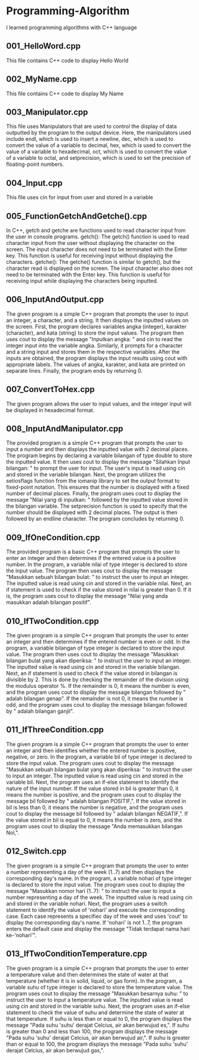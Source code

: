 # Programming-Algorithm
I learned programming algorithms with C++ language

## 001_HelloWord.cpp
This file contains C++ code to display Hello World

## 002_MyName.cpp
This file contains C++ code to display My Name

## 003_Manipulator.cpp
This file uses Manipulators that are used to control the display of data outputted by the program to the output device. Here, the manipulators used include endl, which is used to insert a newline, dec, which is used to convert the value of a variable to decimal, hex, which is used to convert the value of a variable to hexadecimal, oct, which is used to convert the value of a variable to octal, and setprecision, which is used to set the precision of floating-point numbers.

## 004_Input.cpp
This file uses cin for input from user and stored in a variable

## 005_FunctionGetchAndGetche().cpp
In C++, getch and getche are functions used to read character input from the user in console programs.
getch(): The getch() function is used to read character input from the user without displaying the character on the screen. The input character does not need to be terminated with the Enter key. This function is useful for receiving input without displaying the characters.
getche(): The getche() function is similar to getch(), but the character read is displayed on the screen. The input character also does not need to be terminated with the Enter key. This function is useful for receiving input while displaying the characters being inputted.

## 006_InputAndOutput.cpp
The given program is a simple C++ program that prompts the user to input an integer, a character, and a string. It then displays the inputted values on the screen.
First, the program declares variables angka (integer), karakter (character), and kata (string) to store the input values. The program then uses cout to display the message "Inputkan angka: " and cin to read the integer input into the variable angka. Similarly, it prompts for a character and a string input and stores them in the respective variables.
After the inputs are obtained, the program displays the input results using cout with appropriate labels. The values of angka, karakter, and kata are printed on separate lines. Finally, the program ends by returning 0.

## 007_ConvertToHex.cpp
The given program allows the user to input values, and the integer input will be displayed in hexadecimal format.

## 008_InputAndManipulator.cpp
The provided program is a simple C++ program that prompts the user to input a number and then displays the inputted value with 2 decimal places.
The program begins by declaring a variable bilangan of type double to store the inputted value. It then uses cout to display the message "Silahkan Input bilangan: " to prompt the user for input. The user's input is read using cin and stored in the variable bilangan.
Next, the program utilizes the setiosflags function from the iomanip library to set the output format to fixed-point notation. This ensures that the number is displayed with a fixed number of decimal places.
Finally, the program uses cout to display the message "Nilai yang di inputkan: " followed by the inputted value stored in the bilangan variable. The setprecision function is used to specify that the number should be displayed with 2 decimal places. The output is then followed by an endline character. The program concludes by returning 0.

## 009_IfOneCondition.cpp
The provided program is a basic C++ program that prompts the user to enter an integer and then determines if the entered value is a positive number.
In the program, a variable nilai of type integer is declared to store the input value. The program then uses cout to display the message "Masukkan sebuah bilangan bulat: " to instruct the user to input an integer. The inputted value is read using cin and stored in the variable nilai.
Next, an if statement is used to check if the value stored in nilai is greater than 0. If it is, the program uses cout to display the message "Nilai yang anda masukkan adalah bilangan positif".

## 010_IfTwoCondition.cpp
The given program is a simple C++ program that prompts the user to enter an integer and then determines if the entered number is even or odd.
In the program, a variable bilangan of type integer is declared to store the input value. The program then uses cout to display the message "Masukkan bilangan bulat yang akan diperiksa: " to instruct the user to input an integer. The inputted value is read using cin and stored in the variable bilangan.
Next, an if statement is used to check if the value stored in bilangan is divisible by 2. This is done by checking the remainder of the division using the modulus operator %. If the remainder is 0, it means the number is even, and the program uses cout to display the message bilangan followed by " adalah bilangan genap". If the remainder is not 0, it means the number is odd, and the program uses cout to display the message bilangan followed by " adalah bilangan ganjil".

## 011_IfThreeCondition.cpp
The given program is a simple C++ program that prompts the user to enter an integer and then identifies whether the entered number is positive, negative, or zero.
In the program, a variable bil of type integer is declared to store the input value. The program uses cout to display the message "Masukkan sebuah bilangan bulat yang akan diperiksa: " to instruct the user to input an integer. The inputted value is read using cin and stored in the variable bil.
Next, the program uses an if-else statement to identify the nature of the input number. If the value stored in bil is greater than 0, it means the number is positive, and the program uses cout to display the message bil followed by " adalah bilangan POSITIF,". If the value stored in bil is less than 0, it means the number is negative, and the program uses cout to display the message bil followed by " adalah bilangan NEGATIF,". If the value stored in bil is equal to 0, it means the number is zero, and the program uses cout to display the message "Anda memasukkan bilangan Nol,".

## 012_Switch.cpp
The given program is a simple C++ program that prompts the user to enter a number representing a day of the week (1..7) and then displays the corresponding day's name.
In the program, a variable nohari of type integer is declared to store the input value. The program uses cout to display the message "Masukkan nomor hari (1..7): " to instruct the user to input a number representing a day of the week. The inputted value is read using cin and stored in the variable nohari.
Next, the program uses a switch statement to identify the value of 'nohari' and execute the corresponding case. Each case represents a specifiec day of the week and uses 'cout' to display the corresponding day's name. If 'nohari' is not 1..7, the program enters the default case and display the message "Tidak terdapat nama hari ke-'nohari'".

## 013_IfTwoConditionTemperature.cpp
The given program is a simple C++ program that prompts the user to enter a temperature value and then determines the state of water at that temperature (whether it is in solid, liquid, or gas form).
In the program, a variable suhu of type integer is declared to store the temperature value. The program uses cout to display the message "Masukkan besarnya suhu: " to instruct the user to input a temperature value. The inputted value is read using cin and stored in the variable suhu.
Next, the program uses an if-else statement to check the value of suhu and determine the state of water at that temperature. If suhu is less than or equal to 0, the program displays the message "Pada suhu 'suhu' derajat Celcius, air akan berwujud es,". If suhu is greater than 0 and less than 100, the program displays the message "Pada suhu 'suhu' derajat Celcius, air akan berwujud air,". If suhu is greater than or equal to 100, the program displays the message "Pada suhu 'suhu' derajat Celcius, air akan berwujud gas,".
